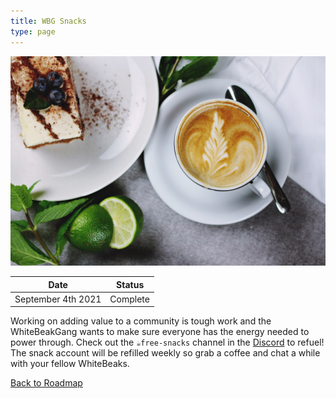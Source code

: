 ```yaml
---
title: WBG Snacks
type: page
---
```


![WBG Snacks](/images/roadmap/wbg-snacks.jpeg "WBG Snacks")

| Date               | Status    |
| ------------------ | --------- |
| September 4th 2021 | Complete  |

Working on adding value to a community is tough work and the WhiteBeakGang wants to make sure everyone has the energy needed to power through. Check out the `☕️free-snacks` channel in the [Discord](https://discord.gg/4DhfT6Dnqg) to refuel! The snack account will be refilled weekly so grab a coffee and chat a while with your fellow WhiteBeaks.

[Back to Roadmap](/roadmap)
